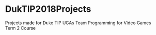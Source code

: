 # DukTIP2018Projects
Projects made for Duke TIP UGAs Team Programming for Video Games Term 2 Course
